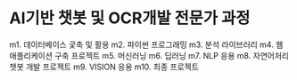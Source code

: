 # AI기반 챗봇 및 OCR개발 전문가 과정
m1. 데이터베이스 궃축 및 활용
m2. 파이썬 프로그래밍
m3. 분석 라이브러리
m4. 웹 애플리케이션 구축 프로젝트
m5. 머신러닝
m6. 딥러닝
m7. NLP 응용
m8. 자연어처리 챗봇 개발 프로젝트
m9. VISION 응용
m10. 최종 프로젝트 
